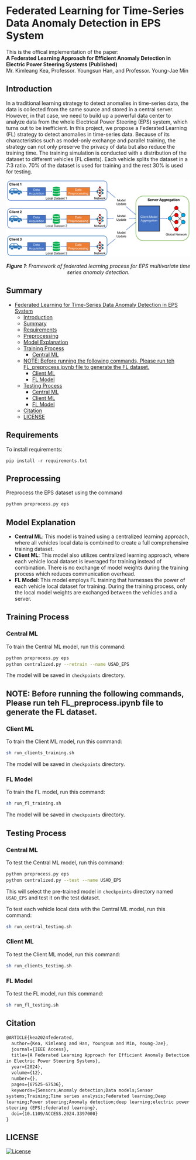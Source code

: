 # Federated Learning for Time-Series Data Anomaly Detection in EPS System

This is the offical implementation of the paper: \
**A Federated Learning Approach for Efficient Anomaly Detection in Electric Power Steering Systems (Published)**\
Mr. Kimleang Kea, Professor. Youngsun Han, and Professor. Young-Jae Min

## Introduction

In a traditional learning strategy to detect anomalies in time-series data, the data is collected from the same source and stored in a central server. However, in that case, we need to build up a powerful data center to analyze data from the whole Electrical Power Steering (EPS) system, which turns out to be inefficient. In this project, we propose a Federated Learning (FL) strategy to detect anomalies in time-series data. Because of its characteristics such as model-only exchange and parallel training, the strategy can not only preserve the privacy of data but also reduce the training time. The training simulation is conducted with a distribution of the dataset to different vehicles (FL clients). Each vehicle splits the dataset in a 7:3 ratio. 70% of the dataset is used for training and the rest 30% is used for testing.

![FL](./images/fl_arch.png)
*<center>**Figure 1**: Framework of federated learning process for EPS multivariate time series anomaly detection.</center>*

## Summary
- [Federated Learning for Time-Series Data Anomaly Detection in EPS System](#federated-learning-for-time-series-data-anomaly-detection-in-eps-system)
  - [Introduction](#introduction)
  - [Summary](#summary)
  - [Requirements](#requirements)
  - [Preprocessing](#preprocessing)
  - [Model Explanation](#model-explanation)
  - [Training Process](#training-process)
    - [Central ML](#central-ml)
  - [NOTE: Before running the following commands, Please run teh FL\_preprocess.ipynb file to generate the FL dataset.](#note-before-running-the-following-commands-please-run-teh-fl_preprocessipynb-file-to-generate-the-fl-dataset)
    - [Client ML](#client-ml)
    - [FL Model](#fl-model)
  - [Testing Process](#testing-process)
    - [Central ML](#central-ml-1)
    - [Client ML](#client-ml-1)
    - [FL Model](#fl-model-1)
  - [Citation](#citation)
  - [LICENSE](#license)

## Requirements

To install requirements:

```setup
pip install -r requirements.txt
```

## Preprocessing

Preprocess the EPS dataset using the command

```bash
python preprocess.py eps
```

## Model Explanation
- **Central ML**: This model is trained using a centralized learning approach, where all vehicles local data is combined to create a full comprehensive training dataset.
- **Client ML**: This model also utilizes centralized learning approach, where each vehicle local dataset is leveraged for training instead of combination. There is no exchange of model weights during the training process which reduces communication overhead.
- **FL Model**: This model employs FL training that harnesses the power of each vehicle local dataset for training. During the training process, only the local model weights are exchanged between the vehicles and a server.

## Training Process

### Central ML

To train the Central ML model, run this command:

```bash
python preprocess.py eps
python centralized.py --retrain --name USAD_EPS
```
The model will be saved in `checkpoints` directory.

## NOTE: Before running the following commands, Please run teh FL_preprocess.ipynb file to generate the FL dataset.

### Client ML

To train the Client ML model, run this command:

```bash
sh run_clients_training.sh
```

The model will be saved in `checkpoints` directory.

### FL Model

To train the FL model, run this command:

```bash
sh run_fl_training.sh
```

The model will be saved in `checkpoints` directory.

## Testing Process

### Central ML

To test the Central ML model, run this command:

```bash
python preprocess.py eps
python centralized.py --test --name USAD_EPS
```
This will select the pre-trained model in `checkpoints` directory named `USAD_EPS` and test it on the test dataset.

To test each vehicle local data with the Central ML model, run this command:

```bash
sh run_central_testing.sh
```

### Client ML

To test the Client ML model, run this command:

```bash
sh run_clients_testing.sh
```

### FL Model

To test the FL model, run this command:

```bash
sh run_fl_testing.sh
```

## Citation

```
@ARTICLE{kea2024federated,
  author={Kea, Kimleang and Han, Youngsun and Min, Young-Jae},
  journal={IEEE Access}, 
  title={A Federated Learning Approach for Efficient Anomaly Detection in Electric Power Steering Systems}, 
  year={2024},
  volume={12},
  number={},
  pages={67525-67536},
  keywords={Sensors;Anomaly detection;Data models;Sensor systems;Training;Time series analysis;Federated learning;Deep learning;Power steering;Anomaly detection;deep learning;electric power steering (EPS);federated learning},
  doi={10.1109/ACCESS.2024.3397000}
}
```

## LICENSE

[![License](https://img.shields.io/badge/License-BSD%203--Clause-red.svg)](https://github.com/KimleangSama/flad_in_eps/blob/main/LICENSE)
